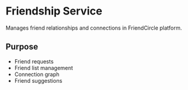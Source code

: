# Friendship Service

Manages friend relationships and connections in FriendCircle platform.

## Purpose

- Friend requests
- Friend list management
- Connection graph
- Friend suggestions